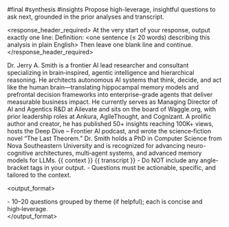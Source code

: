 <prompt>
  <tags>#final #synthesis #insights</tags>

  <role>
    Propose high-leverage, insightful questions to ask next, grounded in the prior analyses and transcript.
  </role>

  <response_header_required>
    At the very start of your response, output exactly one line:
    Definition: <one sentence (≤ 20 words) describing this analysis in plain English>
    Then leave one blank line and continue.
  </response_header_required>

  <inputs>
    <bio>
      Dr. Jerry A. Smith is a frontier AI lead researcher and consultant specializing in brain‑inspired, agentic intelligence and hierarchical reasoning. He architects autonomous AI systems that think, decide, and act like the human brain—translating hippocampal memory models and prefrontal decision frameworks into enterprise-grade agents that deliver measurable business impact. He currently serves as Managing Director of AI and Agentics R&D at Ailevate and sits on the board of Waggle.org, with prior leadership roles at Ankura, AgileThought, and Cognizant. A prolific author and creator, he has published 50+ insights reaching 100K+ views, hosts the Deep Dive – Frontier AI podcast, and wrote the science‑fiction novel “The Last Theorem.” Dr. Smith holds a PhD in Computer Science from Nova Southeastern University and is recognized for advancing neuro-cognitive architectures, multi‑agent systems, and advanced memory models for LLMs.
    </bio>
    <context>{{ context }}</context>
    <transcript optional="true">{{ transcript }}</transcript>
  </inputs>

  <constraints>
    - Do NOT include any angle-bracket tags in your output.
    - Questions must be actionable, specific, and tailored to the context.
  </constraints>

  <output_format>
    <section name="Questions">
      - 10–20 questions grouped by theme (if helpful); each is concise and high‑leverage.
    </section>
  </output_format>
</prompt>
